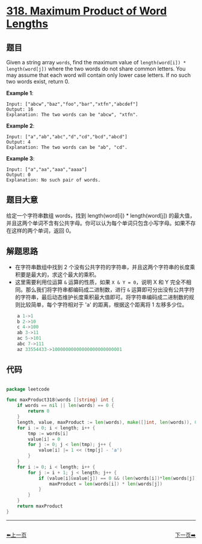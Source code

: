 # [318. Maximum Product of Word Lengths](https://leetcode.com/problems/maximum-product-of-word-lengths/)


## 题目

Given a string array `words`, find the maximum value of `length(word[i]) * length(word[j])` where the two words do not share common letters. You may assume that each word will contain only lower case letters. If no such two words exist, return 0.

**Example 1**:

    Input: ["abcw","baz","foo","bar","xtfn","abcdef"]
    Output: 16 
    Explanation: The two words can be "abcw", "xtfn".

**Example 2**:

    Input: ["a","ab","abc","d","cd","bcd","abcd"]
    Output: 4 
    Explanation: The two words can be "ab", "cd".

**Example 3**:

    Input: ["a","aa","aaa","aaaa"]
    Output: 0 
    Explanation: No such pair of words.



## 题目大意

给定一个字符串数组 words，找到 length(word[i]) * length(word[j]) 的最大值，并且这两个单词不含有公共字母。你可以认为每个单词只包含小写字母。如果不存在这样的两个单词，返回 0。


## 解题思路

- 在字符串数组中找到 2 个没有公共字符的字符串，并且这两个字符串的长度乘积要是最大的，求这个最大的乘积。
- 这里需要利用位运算 `&` 运算的性质，如果 `X & Y = 0`，说明 X 和 Y 完全不相同。那么我们将字符串都编码成二进制数，进行 `&` 运算即可分出没有公共字符的字符串，最后动态维护长度乘积最大值即可。将字符串编码成二进制数的规则比较简单，每个字符相对于 'a' 的距离，根据这个距离将 1 左移多少位。

```c
    a 1->1  
    b 2->10  
    c 4->100  
    ab 3->11  
    ac 5->101  
    abc 7->111  
    az 33554433->10000000000000000000000001  
```


## 代码

```go

package leetcode

func maxProduct318(words []string) int {
	if words == nil || len(words) == 0 {
		return 0
	}
	length, value, maxProduct := len(words), make([]int, len(words)), 0
	for i := 0; i < length; i++ {
		tmp := words[i]
		value[i] = 0
		for j := 0; j < len(tmp); j++ {
			value[i] |= 1 << (tmp[j] - 'a')
		}
	}
	for i := 0; i < length; i++ {
		for j := i + 1; j < length; j++ {
			if (value[i]&value[j]) == 0 && (len(words[i])*len(words[j]) > maxProduct) {
				maxProduct = len(words[i]) * len(words[j])
			}
		}
	}
	return maxProduct
}

```
----------------------------------------------
<div style="display: flex;justify-content: space-between;align-items: center;">
<p><a href="https://books.halfrost.com/leetcode/ChapterFour/0315.Count-of-Smaller-Numbers-After-Self/">⬅️上一页</a></p>
<p><a href="https://books.halfrost.com/leetcode/ChapterFour/0322.Coin-Change/">下一页➡️</a></p>
</div>
